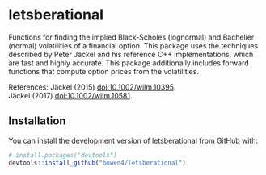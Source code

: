 # letsberational

Functions for finding the implied Black-Scholes (lognormal) and 
Bachelier (normal) volatilities of a financial option. This package uses the
techniques described by Peter Jäckel and his reference C++ implementations,
which are fast and highly accurate. This package additionally includes
forward functions that compute option prices from the volatilities.

References:
Jäckel (2015) <doi:10.1002/wilm.10395>.  
Jäckel (2017) <doi:10.1002/wilm.10581>.

## Installation

You can install the development version of letsberational from [GitHub](https://github.com/) with:

``` r
# install.packages("devtools")
devtools::install_github("bowen4/letsberational")
```
